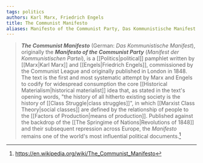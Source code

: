 ```yaml
---
tags: politics
authors: Karl Marx, Friedrich Engels
title: The Communist Manifesto
aliases: Manifesto of the Communist Party, Das Kommunistische Manifest
---
```


>_**The Communist Manifesto**_ (German: _Das Kommunistische Manifest_), originally the _**Manifesto of the Communist Party**_ (_Manifest der Kommunistischen Partei_), is a [[Politics|political]] pamphlet written by [[Marx|Karl Marx]] and [[Engels|Friedrich Engels]], commissioned by the Communist League and originally published in London in 1848. The text is the first and most systematic attempt by Marx and Engels to codify for widespread consumption the core [[Historical Materialism|historical materialist]] idea that, as stated in the text's opening words, "the history of all hitherto existing society is the history of [[Class Struggle|class struggles]]", in which [[Marxist Class Theory|social classes]] are defined by the relationship of people to the [[Factors of Production|means of production]]. Published against the backdrop of the [[The Springime of Nations|Revolutions of 1848]] and their subsequent repression across Europe, the _Manifesto_ remains one of the world's most influential political documents.[^1]

[^1]: https://en.wikipedia.org/wiki/The_Communist_Manifesto